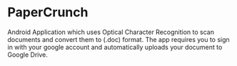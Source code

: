 # PaperCrunch
Android Application which uses Optical Character Recognition to scan documents and convert them to (.doc) format. The app requires you to sign in with your google account and automatically uploads your document to Google Drive. 
